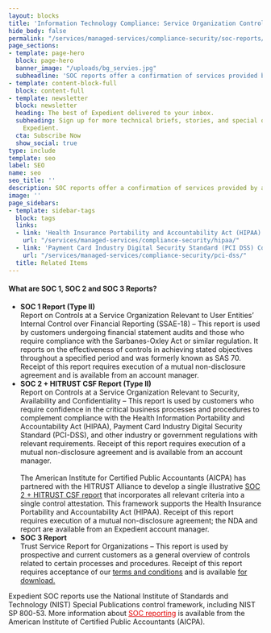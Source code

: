 ```yaml
---
layout: blocks
title: 'Information Technology Compliance: Service Organization Control (SOC) Reporting'
hide_body: false
permalink: "/services/managed-services/compliance-security/soc-reports/"
page_sections:
- template: page-hero
  block: page-hero
  banner_image: "/uploads/bg_servies.jpg"
  subheadline: 'SOC reports offer a confirmation of services provided by a service organization including information that users need to assess and address the risks associated with an outsourced service. They are designed to help Information Technology service organizations build trust and confidence in their service delivery processes and controls through a report by an independent Certified Public Accountant.'
- template: content-block-full
  block: content-full
- template: newsletter
  block: newsletter
  heading: The best of Expedient delivered to your inbox.
  subheading: Sign up for more technical briefs, stories, and special offers from
    Expedient.
  cta: Subscribe Now
  show_social: true
type: include
template: seo
label: SEO
name: seo
seo_title: ''
description: SOC reports offer a confirmation of services provided by a service organization including information that users need to assess and address the risks associated with an outsourced service. They are designed to help Information Technology service organizations build trust and confidence in their service delivery processes and controls through a report by an independent Certified Public Accountant.
image: ''
page_sidebars:
- template: sidebar-tags
  block: tags
  links:
  - link: 'Health Insurance Portability and Accountability Act (HIPAA) Compliance'
    url: "/services/managed-services/compliance-security/hipaa/"
  - link: 'Payment Card Industry Digital Security Standard (PCI DSS) Compliance'
    url: "/services/managed-services/compliance-security/pci-dss/"
  title: Related Items
---
```

#### What are SOC 1, SOC 2 and SOC 3 Reports?

* **SOC 1 Report (Type II)** <br/>Report on Controls at a Service Organization Relevant to User Entities’ Internal Control over Financial Reporting (SSAE-18) – This report is used by customers undergoing financial statement audits and those who require compliance with the Sarbanes-Oxley Act or similar regulation. It reports on the effectiveness of controls in achieving stated objectives throughout a specified period and was formerly known as SAS 70. Receipt of this report requires execution of a mutual non-disclosure agreement and is available from an account manager.
* **SOC 2 + HITRUST CSF Report (Type II)** <br/>Report on Controls at a Service Organization Relevant to Security, Availability and Confidentiality – This report is used by customers who require confidence in the critical business processes and procedures to complement compliance with the Health Information Portability and Accountability Act (HIPAA), Payment Card Industry Digital Security Standard (PCI-DSS), and other industry or government regulations with relevant requirements. Receipt of this report requires execution of a mutual non-disclosure agreement and is available from an account manager.<br/><br/>The American Institute for Certified Public Accountants (AICPA) has partnered with the HITRUST Alliance to develop a single illustrative <a href="https://hitrustalliance.net/soc2/" target="_blank">SOC 2 + HITRUST CSF report</a> that incorporates all relevant criteria into a single control attestation. This framework supports the Health Insurance Portability and Accountability Act (HIPAA). Receipt of this report requires execution of a mutual non-disclosure agreement; the NDA and report are available from an Expedient account manager.
* **SOC 3 Report** <br/>Trust Service Report for Organizations – This report is used by prospective and current customers as a general overview of controls related to certain processes and procedures. Receipt of this report requires acceptance of our <a href="https://www.expedient.com/terms-and-conditions/" title="Terms and Conditions">terms and conditions</a> and is available <a href="https://go.expedient.com/l/12902/2018-12-28/b615ln/12902/198027/Expedient_2018_SOC_3.pdf" target="_blank">for download.</a>

Expedient SOC reports use the National Institute of Standards and Technology (NIST) Special Publications control framework, including NIST SP 800-53. More information about <a href="http://www.aicpa.org/soc" target="_blank" style="color: #e10000;">SOC reporting</a> is available from the American Institute of Certified Public Accountants (AICPA).